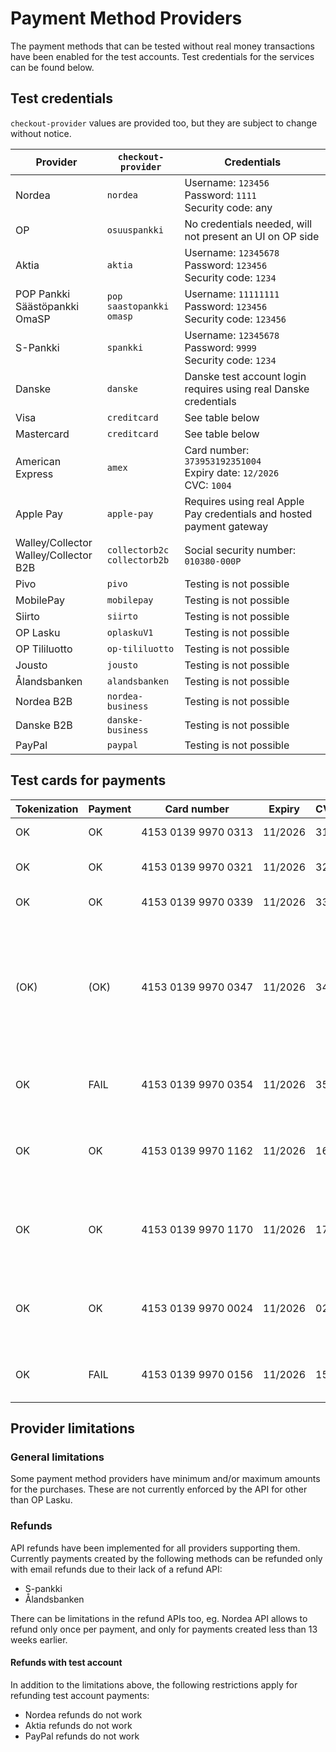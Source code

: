 # Payment Method Providers

The payment methods that can be tested without real money transactions have been enabled for the test accounts. Test credentials for the services can be found below.

## Test credentials

`checkout-provider` values are provided too, but they are subject to change without notice.

| Provider                                 | `checkout-provider`                | Credentials                                                             |
| ---------------------------------------- | ---------------------------------- | ----------------------------------------------------------------------- |
| Nordea                                   | `nordea`                           | Username: `123456`<br>Password: `1111`<br>Security code: any            |
| OP                                       | `osuuspankki`                      | No credentials needed, will not present an UI on OP side                |
| Aktia                                    | `aktia`                            | Username: `12345678`<br>Password: `123456`<br>Security code: `1234`     |
| POP Pankki<br>Säästöpankki<br>OmaSP      | `pop`<br>`saastopankki`<br>`omasp` | Username: `11111111`<br>Password: `123456`<br>Security code: `123456`   |
| S-Pankki                                 | `spankki`                          | Username: `12345678`<br>Password: `9999`<br>Security code: `1234`       |
| Danske                                   | `danske`                           | Danske test account login requires using real Danske credentials        |
| Visa                                     | `creditcard`                       | See table below                                                         |
| Mastercard                               | `creditcard`                       | See table below                                                         |
| American Express                         | `amex`                             | Card number: `373953192351004`<br>Expiry date: `12/2026`<br>CVC: `1004` |
| Apple Pay                                | `apple-pay`                        | Requires using real Apple Pay credentials and hosted payment gateway    |
| Walley/Collector<br>Walley/Collector B2B | `collectorb2c`<br>`collectorb2b`   | Social security number: `010380-000P`                                   |
| Pivo                                     | `pivo`                             | Testing is not possible                                                 |
| MobilePay                                | `mobilepay`                        | Testing is not possible                                                 |
| Siirto                                   | `siirto`                           | Testing is not possible                                                 |
| OP Lasku                                 | `oplaskuV1`                        | Testing is not possible                                                 |
| OP Tililuotto                            | `op-tililuotto`                    | Testing is not possible                                                 |
| Jousto                                   | `jousto`                           | Testing is not possible                                                 |
| Ålandsbanken                             | `alandsbanken`                     | Testing is not possible                                                 |
| Nordea B2B                               | `nordea-business`                  | Testing is not possible                                                 |
| Danske B2B                               | `danske-business`                  | Testing is not possible                                                 |
| PayPal                                   | `paypal`                           | Testing is not possible                                                 |

## Test cards for payments

| Tokenization | Payment | Card number                        | Expiry  | CVC | Description                                                                                                                                                                                                                                                  |
| ------------ | ------- | ---------------------------------- | ------- | --- | ------------------------------------------------------------------------------------------------------------------------------------------------------------------------------------------------------------------------------------------------------------ |
| OK           | OK      | 4153&nbsp;0139&nbsp;9970&nbsp;0313 | 11/2026 | 313 | Successful 3D Secure. 3DS form password "secret".                                                                                                                                                                                                            |
| OK           | OK      | 4153&nbsp;0139&nbsp;9970&nbsp;0321 | 11/2026 | 321 | Successful 3D Secure. 3DS form will be automatically completed.                                                                                                                                                                                              |
| OK           | OK      | 4153&nbsp;0139&nbsp;9970&nbsp;0339 | 11/2026 | 339 | 3D Secure attempt. 3DS will be automatically attempted.                                                                                                                                                                                                      |
| (OK)         | (OK)    | 4153&nbsp;0139&nbsp;9970&nbsp;0347 | 11/2026 | 347 | 3D Secure fails. The "cardholder_authentication" response parameter will be "no". It is at discretion of the merchant to accept or reject unauthentication transactions. If the merchant decides to decline the payment, the transaction should be reverted. |
| OK           | FAIL    | 4153&nbsp;0139&nbsp;9970&nbsp;0354 | 11/2026 | 354 | Successful 3D Secure. 3DS form password "secret". Insufficient funds in the test bank account.                                                                                                                                                               |
| OK           | OK      | 4153&nbsp;0139&nbsp;9970&nbsp;1162 | 11/2026 | 162 | with 3DS, Soft decline when charging saved card using Customer Initiated Transaction (requires 3DS). 3DS form password "secret".                                                                                                                             |
| OK           | OK      | 4153&nbsp;0139&nbsp;9970&nbsp;1170 | 11/2026 | 170 | with 3DS, Soft decline when charging saved card using Customer Initiated Transaction (requires 3DS). 3DS form will be automatically completed.                                                                                                               |
| OK           | OK      | 4153&nbsp;0139&nbsp;9970&nbsp;0024 | 11/2026 | 024 | Non-EU - "one leg out" card, not enrolled to 3DS. The "cardholder_authentication" response parameter will be "attempted".                                                                                                                                    |
| OK           | FAIL    | 4153&nbsp;0139&nbsp;9970&nbsp;0156 | 11/2026 | 156 | Non-EU - "one leg out" card, not enrolled to 3DS. Insufficient funds in the test bank account.                                                                                                                                                               |

## Provider limitations

### General limitations

Some payment method providers have minimum and/or maximum amounts for the purchases. These are not currently enforced by the API for other than OP Lasku.

### Refunds

API refunds have been implemented for all providers supporting them. Currently payments created by the following methods can be refunded only with email refunds due to their lack of a refund API:

- S-pankki
- Ålandsbanken

There can be limitations in the refund APIs too, eg. Nordea API allows to refund only once per payment, and only for payments created less than 13 weeks earlier.

#### Refunds with test account

In addition to the limitations above, the following restrictions apply for refunding test account payments:

- Nordea refunds do not work
- Aktia refunds do not work
- PayPal refunds do not work

